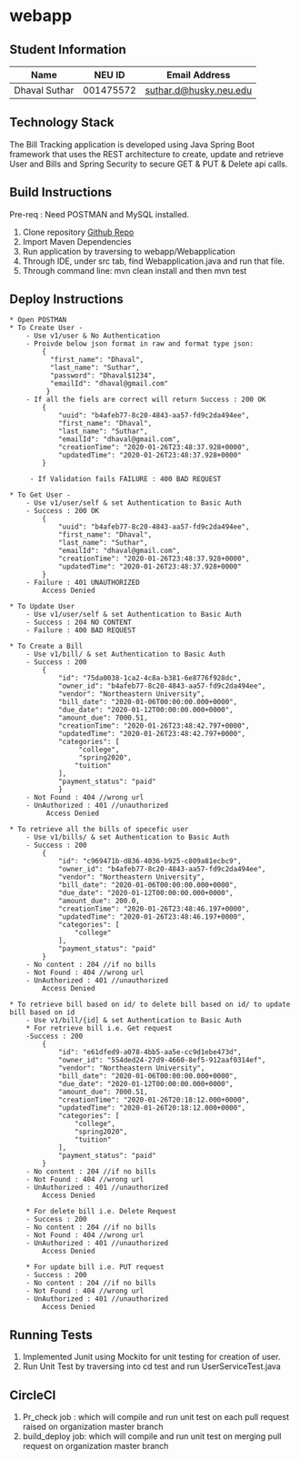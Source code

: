 # webapp

## Student Information

| Name | NEU ID | Email Address |
| --- | --- | --- |
| Dhaval Suthar | 001475572 | suthar.d@husky.neu.edu |

## Technology Stack

The Bill Tracking application is developed using Java Spring Boot framework that uses the REST architecture to create,
update and retrieve User and Bills and Spring Security to secure GET & PUT & Delete api calls.

## Build Instructions

Pre-req : Need POSTMAN and MySQL installed.
 1. Clone repository [Github Repo](git@github.com:suthard-spring2020/webapp.git)
 2. Import Maven Dependencies
 3. Run application by traversing to webapp/Webapplication
 4. Through IDE, under src tab, find Webapplication.java and run that file.
 5. Through command line: mvn clean install and then mvn test

## Deploy Instructions
    * Open POSTMAN
    * To Create User -
        - Use v1/user & No Authentication 
        - Proivde below json format in raw and format type json:
            {
              "first_name": "Dhaval",
              "last_name": "Suthar",
              "password": "Dhaval$1234",
              "emailId": "dhaval@gmail.com"
             }
        - If all the fiels are correct will return Success : 200 OK
            {
                "uuid": "b4afeb77-8c20-4843-aa57-fd9c2da494ee",
                "first_name": "Dhaval",
                "last_name": "Suthar",
                "emailId": "dhaval@gmail.com",
                "creationTime": "2020-01-26T23:48:37.928+0000",
                "updatedTime": "2020-01-26T23:48:37.928+0000"
            }
            
         - If Validation fails FAILURE : 400 BAD REQUEST
    
    * To Get User -
        - Use v1/user/self & set Authentication to Basic Auth
        - Success : 200 OK
            {
                "uuid": "b4afeb77-8c20-4843-aa57-fd9c2da494ee",
                "first_name": "Dhaval",
                "last_name": "Suthar",
                "emailId": "dhaval@gmail.com",
                "creationTime": "2020-01-26T23:48:37.928+0000",
                "updatedTime": "2020-01-26T23:48:37.928+0000"
            }
        - Failure : 401 UNAUTHORIZED     
            Access Denied
            
    * To Update User
        - Use v1/user/self & set Authentication to Basic Auth
        - Success : 204 NO CONTENT
        - Failure : 400 BAD REQUEST
        
    * To Create a Bill 
        - Use v1/bill/ & set Authentication to Basic Auth
        - Success : 200 
            {
                "id": "75da0038-1ca2-4c8a-b381-6e8776f928dc",
                "owner_id": "b4afeb77-8c20-4843-aa57-fd9c2da494ee",
                "vendor": "Northeastern University",
                "bill_date": "2020-01-06T00:00:00.000+0000",
                "due_date": "2020-01-12T00:00:00.000+0000",
                "amount_due": 7000.51,
                "creationTime": "2020-01-26T23:48:42.797+0000",
                "updatedTime": "2020-01-26T23:48:42.797+0000",
                "categories": [
                     "college",
                     "spring2020",
                    "tuition"
                ],
                "payment_status": "paid"
                }
        - Not Found : 404 //wrong url
        - UnAuthorized : 401 //unauthorized
             Access Denied
                
    * To retrieve all the bills of specefic user
        - Use v1/bills/ & set Authentication to Basic Auth
        - Success : 200 
            {
                "id": "c969471b-d836-4036-b925-c809a81ecbc9",
                "owner_id": "b4afeb77-8c20-4843-aa57-fd9c2da494ee",
                "vendor": "Northeastern University",
                "bill_date": "2020-01-06T00:00:00.000+0000",
                "due_date": "2020-01-12T00:00:00.000+0000",
                "amount_due": 200.0,
                "creationTime": "2020-01-26T23:48:46.197+0000",
                "updatedTime": "2020-01-26T23:48:46.197+0000",
                "categories": [
                    "college"
                ],
                "payment_status": "paid"
            }
        - No content : 204 //if no bills        
        - Not Found : 404 //wrong url
        - UnAuthorized : 401 //unauthorized
            Access Denied
            
    * To retrieve bill based on id/ to delete bill based on id/ to update bill based on id
        - Use v1/bill/{id] & set Authentication to Basic Auth
        * For retrieve bill i.e. Get request
        -Success : 200
            {
                "id": "e61dfed9-a078-4bb5-aa5e-cc9d1ebe473d",
                "owner_id": "554ded24-27d9-4660-8ef5-912aaf0314ef",
                "vendor": "Northeastern University",
                "bill_date": "2020-01-06T00:00:00.000+0000",
                "due_date": "2020-01-12T00:00:00.000+0000",
                "amount_due": 7000.51,
                "creationTime": "2020-01-26T20:18:12.000+0000",
                "updatedTime": "2020-01-26T20:18:12.000+0000",
                "categories": [
                    "college",
                    "spring2020",
                    "tuition"
                ],
                "payment_status": "paid"
            }
        - No content : 204 //if no bills        
        - Not Found : 404 //wrong url
        - UnAuthorized : 401 //unauthorized
            Access Denied
                 
        * For delete bill i.e. Delete Request
        - Success : 200
        - No content : 204 //if no bills        
        - Not Found : 404 //wrong url
        - UnAuthorized : 401 //unauthorized
            Access Denied
        
        * For update bill i.e. PUT request
        - Success : 200
        - No content : 204 //if no bills        
        - Not Found : 404 //wrong url
        - UnAuthorized : 401 //unauthorized
            Access Denied
                    
## Running Tests

1. Implemented Junit using Mockito for unit testing for creation of user.
2. Run Unit Test by traversing into cd test and run UserServiceTest.java

## CircleCI
1. Pr_check job : which will compile and run unit test on each pull request raised on organization master branch
2. build_deploy job: which will compile and run unit test on merging pull request on organization master branch
      
        

